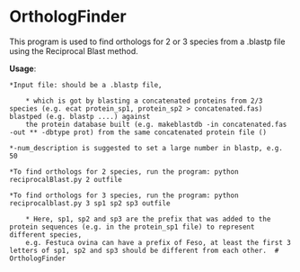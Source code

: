 # OrthologFinder

This program is used to find orthologs for 2 or 3 species from a .blastp file using the Reciprocal Blast method.

**Usage**: 

    *Input file: should be a .blastp file, 

        * which is got by blasting a concatenated proteins from 2/3 species (e.g. ecat protein_sp1, protein_sp2 > concatenated.fas) blastped (e.g. blastp ....) against 
        the protein database built (e.g. makeblastdb -in concatenated.fas -out ** -dbtype prot) from the same concatenated protein file ()

    *-num_description is suggested to set a large number in blastp, e.g. 50

    *To find orthologs for 2 species, run the program: python reciprocalBlast.py 2 outfile
    
    *To find orthologs for 3 species, run the program: python reciprocalblast.py 3 sp1 sp2 sp3 outfile
    
        * Here, sp1, sp2 and sp3 are the prefix that was added to the protein sequences (e.g. in the protein_sp1 file) to represent different species,
        e.g. Festuca ovina can have a prefix of Feso, at least the first 3 letters of sp1, sp2 and sp3 should be different from each other.  # OrthologFinder
